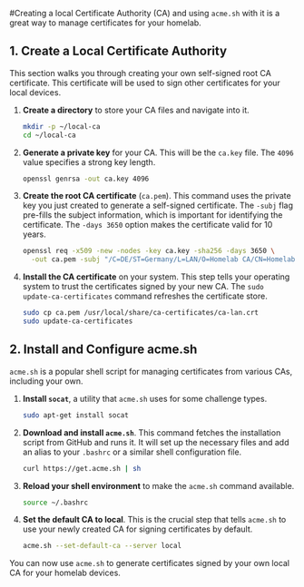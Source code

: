#Creating a local Certificate Authority (CA) and using `acme.sh` with it is a great way to manage certificates for your homelab.

## 1\. Create a Local Certificate Authority

This section walks you through creating your own self-signed root CA certificate. This certificate will be used to sign other certificates for your local devices.

1.  **Create a directory** to store your CA files and navigate into it.

    ```bash
    mkdir -p ~/local-ca
    cd ~/local-ca
    ```

2.  **Generate a private key** for your CA. This will be the `ca.key` file. The `4096` value specifies a strong key length.

    ```bash
    openssl genrsa -out ca.key 4096
    ```

3.  **Create the root CA certificate** (`ca.pem`). This command uses the private key you just created to generate a self-signed certificate. The `-subj` flag pre-fills the subject information, which is important for identifying the certificate. The `-days 3650` option makes the certificate valid for 10 years.

    ```bash
    openssl req -x509 -new -nodes -key ca.key -sha256 -days 3650 \
      -out ca.pem -subj "/C=DE/ST=Germany/L=LAN/O=Homelab CA/CN=Homelab Root CA"
    ```

4.  **Install the CA certificate** on your system. This step tells your operating system to trust the certificates signed by your new CA. The `sudo update-ca-certificates` command refreshes the certificate store.

    ```bash
    sudo cp ca.pem /usr/local/share/ca-certificates/ca-lan.crt
    sudo update-ca-certificates
    ```

## 2\. Install and Configure acme.sh

`acme.sh` is a popular shell script for managing certificates from various CAs, including your own.

1.  **Install `socat`**, a utility that `acme.sh` uses for some challenge types.

    ```bash
    sudo apt-get install socat
    ```

2.  **Download and install `acme.sh`**. This command fetches the installation script from GitHub and runs it. It will set up the necessary files and add an alias to your `.bashrc` or a similar shell configuration file.

    ```bash
    curl https://get.acme.sh | sh
    ```

3.  **Reload your shell environment** to make the `acme.sh` command available.

    ```bash
    source ~/.bashrc
    ```

4.  **Set the default CA to local**. This is the crucial step that tells `acme.sh` to use your newly created CA for signing certificates by default.

    ```bash
    acme.sh --set-default-ca --server local
    ```

You can now use `acme.sh` to generate certificates signed by your own local CA for your homelab devices.
